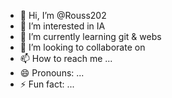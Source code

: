- 👋 Hi, I’m @Rouss202
- 👀 I’m interested in IA 
- 🌱 I’m currently learning git & webs 
- 💞️ I’m looking to collaborate on 
- 📫 How to reach me ...
- 😄 Pronouns: ...
- ⚡ Fun fact: ...

<!---
Rouss202/Rouss202 is a ✨ special ✨ repository because its `README.md` (this file) appears on your GitHub profile.
You can click the Preview link to take a look at your changes.
--->
